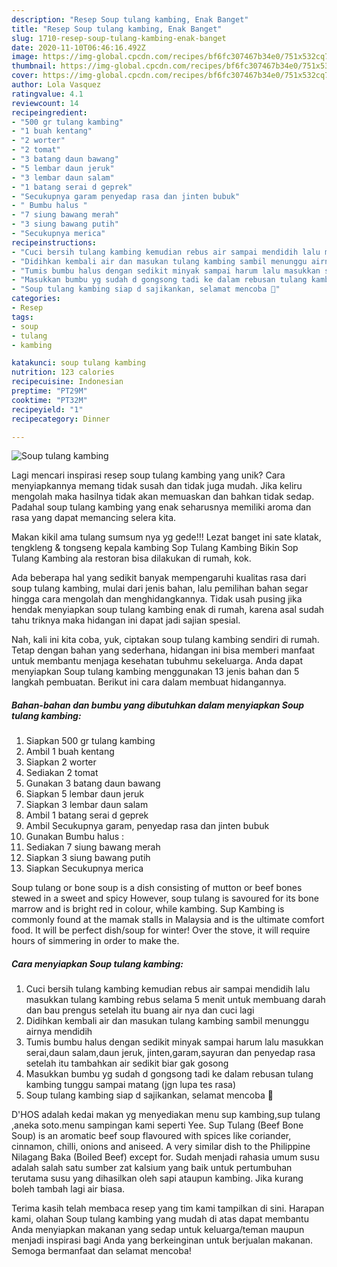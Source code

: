 ```yaml
---
description: "Resep Soup tulang kambing, Enak Banget"
title: "Resep Soup tulang kambing, Enak Banget"
slug: 1710-resep-soup-tulang-kambing-enak-banget
date: 2020-11-10T06:46:16.492Z
image: https://img-global.cpcdn.com/recipes/bf6fc307467b34e0/751x532cq70/soup-tulang-kambing-foto-resep-utama.jpg
thumbnail: https://img-global.cpcdn.com/recipes/bf6fc307467b34e0/751x532cq70/soup-tulang-kambing-foto-resep-utama.jpg
cover: https://img-global.cpcdn.com/recipes/bf6fc307467b34e0/751x532cq70/soup-tulang-kambing-foto-resep-utama.jpg
author: Lola Vasquez
ratingvalue: 4.1
reviewcount: 14
recipeingredient:
- "500 gr tulang kambing"
- "1 buah kentang"
- "2 worter"
- "2 tomat"
- "3 batang daun bawang"
- "5 lembar daun jeruk"
- "3 lembar daun salam"
- "1 batang serai d geprek"
- "Secukupnya garam penyedap rasa dan jinten bubuk"
- " Bumbu halus "
- "7 siung bawang merah"
- "3 siung bawang putih"
- "Secukupnya merica"
recipeinstructions:
- "Cuci bersih tulang kambing kemudian rebus air sampai mendidih lalu masukkan tulang kambing rebus selama 5 menit untuk membuang darah dan bau prengus setelah itu buang air nya dan cuci lagi"
- "Didihkan kembali air dan masukan tulang kambing sambil menunggu airnya mendidih"
- "Tumis bumbu halus dengan sedikit minyak sampai harum lalu masukkan serai,daun salam,daun jeruk, jinten,garam,sayuran dan penyedap rasa setelah itu tambahkan air sedikit biar gak gosong"
- "Masukkan bumbu yg sudah d gongsong tadi ke dalam rebusan tulang kambing tunggu sampai matang (jgn lupa tes rasa)"
- "Soup tulang kambing siap d sajikankan, selamat mencoba 🤗"
categories:
- Resep
tags:
- soup
- tulang
- kambing

katakunci: soup tulang kambing 
nutrition: 123 calories
recipecuisine: Indonesian
preptime: "PT29M"
cooktime: "PT32M"
recipeyield: "1"
recipecategory: Dinner

---
```



![Soup tulang kambing](https://img-global.cpcdn.com/recipes/bf6fc307467b34e0/751x532cq70/soup-tulang-kambing-foto-resep-utama.jpg)

Lagi mencari inspirasi resep soup tulang kambing yang unik? Cara menyiapkannya memang tidak susah dan tidak juga mudah. Jika keliru mengolah maka hasilnya tidak akan memuaskan dan bahkan tidak sedap. Padahal soup tulang kambing yang enak seharusnya memiliki aroma dan rasa yang dapat memancing selera kita.

Makan kikil ama tulang sumsum nya yg gede!!! Lezat banget ini sate klatak, tengkleng &amp; tongseng kepala kambing Sop Tulang Kambing Bikin Sop Tulang Kambing ala restoran bisa dilakukan di rumah, kok.

Ada beberapa hal yang sedikit banyak mempengaruhi kualitas rasa dari soup tulang kambing, mulai dari jenis bahan, lalu pemilihan bahan segar hingga cara mengolah dan menghidangkannya. Tidak usah pusing jika hendak menyiapkan soup tulang kambing enak di rumah, karena asal sudah tahu triknya maka hidangan ini dapat jadi sajian spesial.


Nah, kali ini kita coba, yuk, ciptakan soup tulang kambing sendiri di rumah. Tetap dengan bahan yang sederhana, hidangan ini bisa memberi manfaat untuk membantu menjaga kesehatan tubuhmu sekeluarga. Anda dapat menyiapkan Soup tulang kambing menggunakan 13 jenis bahan dan 5 langkah pembuatan. Berikut ini cara dalam membuat hidangannya.

<!--inarticleads1-->

##### Bahan-bahan dan bumbu yang dibutuhkan dalam menyiapkan Soup tulang kambing:

1. Siapkan 500 gr tulang kambing
1. Ambil 1 buah kentang
1. Siapkan 2 worter
1. Sediakan 2 tomat
1. Gunakan 3 batang daun bawang
1. Siapkan 5 lembar daun jeruk
1. Siapkan 3 lembar daun salam
1. Ambil 1 batang serai d geprek
1. Ambil Secukupnya garam, penyedap rasa dan jinten bubuk
1. Gunakan  Bumbu halus :
1. Sediakan 7 siung bawang merah
1. Siapkan 3 siung bawang putih
1. Siapkan Secukupnya merica


Soup tulang or bone soup is a dish consisting of mutton or beef bones stewed in a sweet and spicy However, soup tulang is savoured for its bone marrow and is bright red in colour, while kambing. Sup Kambing is commonly found at the mamak stalls in Malaysia and is the ultimate comfort food. It will be perfect dish/soup for winter! Over the stove, it will require hours of simmering in order to make the. 

<!--inarticleads2-->

##### Cara menyiapkan Soup tulang kambing:

1. Cuci bersih tulang kambing kemudian rebus air sampai mendidih lalu masukkan tulang kambing rebus selama 5 menit untuk membuang darah dan bau prengus setelah itu buang air nya dan cuci lagi
1. Didihkan kembali air dan masukan tulang kambing sambil menunggu airnya mendidih
1. Tumis bumbu halus dengan sedikit minyak sampai harum lalu masukkan serai,daun salam,daun jeruk, jinten,garam,sayuran dan penyedap rasa setelah itu tambahkan air sedikit biar gak gosong
1. Masukkan bumbu yg sudah d gongsong tadi ke dalam rebusan tulang kambing tunggu sampai matang (jgn lupa tes rasa)
1. Soup tulang kambing siap d sajikankan, selamat mencoba 🤗


D&#39;HOS adalah kedai makan yg menyediakan menu sup kambing,sup tulang ,aneka soto.menu sampingan kami seperti Yee. Sup Tulang (Beef Bone Soup) is an aromatic beef soup flavoured with spices like coriander, cinnamon, chilli, onions and aniseed. A very similar dish to the Philippine Nilagang Baka (Boiled Beef) except for. Sudah menjadi rahasia umum susu adalah salah satu sumber zat kalsium yang baik untuk pertumbuhan terutama susu yang dihasilkan oleh sapi ataupun kambing. Jika kurang boleh tambah lagi air biasa. 

Terima kasih telah membaca resep yang tim kami tampilkan di sini. Harapan kami, olahan Soup tulang kambing yang mudah di atas dapat membantu Anda menyiapkan makanan yang sedap untuk keluarga/teman maupun menjadi inspirasi bagi Anda yang berkeinginan untuk berjualan makanan. Semoga bermanfaat dan selamat mencoba!
